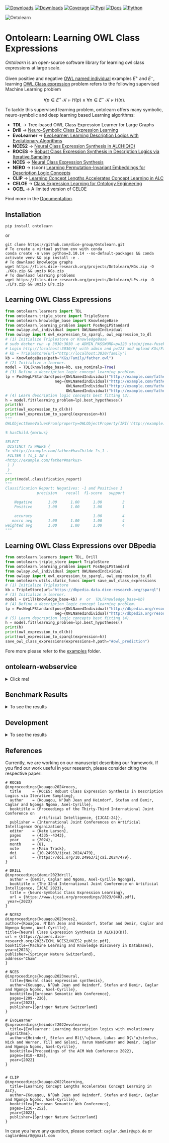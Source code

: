 [![Downloads](https://static.pepy.tech/badge/ontolearn)](https://pepy.tech/project/ontolearn)
[![Downloads](https://img.shields.io/pypi/dm/ontolearn)](https://pypi.org/project/ontolearn/)
[![Coverage](https://img.shields.io/badge/coverage-86%25-green)](https://ontolearn-docs-dice-group.netlify.app/usage/09_further_resources#code-coverage)
[![Pypi](https://img.shields.io/badge/pypi-0.9.0-blue)](https://pypi.org/project/ontolearn/0.9.0/)
[![Docs](https://img.shields.io/badge/documentation-0.9.0-yellow)](https://ontolearn-docs-dice-group.netlify.app/usage/01_introduction)
[![Python](https://img.shields.io/badge/python-3.10.13+-4584b6)](https://www.python.org/downloads/release/python-31013/)
&nbsp;

![Ontolearn](docs/_static/images/Ontolearn_logo.png)

# Ontolearn: Learning OWL Class Expressions

*Ontolearn* is an open-source software library for learning owl class expressions at large scale.

Given positive and negative [OWL named individual](https://www.w3.org/TR/owl2-syntax/#Individuals) examples
$E^+$ and $E^-$, learning [OWL Class expression](https://www.w3.org/TR/owl2-syntax/#Class_Expressions) problem refers to the following supervised Machine Learning problem

$$\forall p \in E^+\ \mathcal{K} \models H(p) \wedge \forall n \in E^-\ \mathcal{K} \not \models H(n).$$

To tackle this supervised learning problem, ontolearn offers many symbolic, neuro-symbolic and deep learning based Learning algorithms: 
- **TDL** &rarr; Tree-based OWL Class Expression Learner for Large Graphs
- **Drill** &rarr; [Neuro-Symbolic Class Expression Learning](https://www.ijcai.org/proceedings/2023/0403.pdf)
- **EvoLearner** &rarr; [EvoLearner: Learning Description Logics with Evolutionary Algorithms](https://dl.acm.org/doi/abs/10.1145/3485447.3511925)
- **NCES2** &rarr; [Neural Class Expression Synthesis in ALCHIQ(D)](https://papers.dice-research.org/2023/ECML_NCES2/NCES2_public.pdf)
- **ROCES** &rarr; [Robust Class Expression Synthesis in Description Logics via Iterative Sampling](https://www.ijcai.org/proceedings/2024/0479.pdf)
- **NCES** &rarr; [Neural Class Expression Synthesis](https://link.springer.com/chapter/10.1007/978-3-031-33455-9_13) 
- **NERO** &rarr; (soon) [Learning Permutation-Invariant Embeddings for Description Logic Concepts](https://link.springer.com/chapter/10.1007/978-3-031-30047-9_9)
- **CLIP** &rarr; [Learning Concept Lengths Accelerates Concept Learning in ALC](https://link.springer.com/chapter/10.1007/978-3-031-06981-9_14)
- **CELOE** &rarr; [Class Expression Learning for Ontology Engineering](https://www.sciencedirect.com/science/article/abs/pii/S1570826811000023)
- **OCEL** &rarr; A limited version of CELOE

Find more in the [Documentation](https://ontolearn-docs-dice-group.netlify.app/usage/01_introduction).

## Installation

```shell
pip install ontolearn 
```
or
```shell
git clone https://github.com/dice-group/Ontolearn.git 
# To create a virtual python env with conda 
conda create -n venv python=3.10.14 --no-default-packages && conda activate venv && pip install -e .
# To download knowledge graphs
wget https://files.dice-research.org/projects/Ontolearn/KGs.zip -O ./KGs.zip && unzip KGs.zip
# To download learning problems
wget https://files.dice-research.org/projects/Ontolearn/LPs.zip -O ./LPs.zip && unzip LPs.zip
```

## Learning OWL Class Expressions
```python
from ontolearn.learners import TDL
from ontolearn.triple_store import TripleStore
from ontolearn.knowledge_base import KnowledgeBase
from ontolearn.learning_problem import PosNegLPStandard
from owlapy.owl_individual import OWLNamedIndividual
from owlapy import owl_expression_to_sparql, owl_expression_to_dl
# (1) Initialize Triplestore or KnowledgeBase
# sudo docker run -p 3030:3030 -e ADMIN_PASSWORD=pw123 stain/jena-fuseki
# Login http://localhost:3030/#/ with admin and pw123 and upload KGs/Family/family.owl
# kb = TripleStore(url="http://localhost:3030/family")
kb = KnowledgeBase(path="KGs/Family/father.owl")
# (2) Initialize a learner.
model = TDL(knowledge_base=kb, use_nominals=True)
# (3) Define a description logic concept learning problem.
lp = PosNegLPStandard(pos={OWLNamedIndividual("http://example.com/father#stefan")},
                      neg={OWLNamedIndividual("http://example.com/father#heinz"),
                           OWLNamedIndividual("http://example.com/father#anna"),
                           OWLNamedIndividual("http://example.com/father#michelle")})
# (4) Learn description logic concepts best fitting (3).
h = model.fit(learning_problem=lp).best_hypotheses()
print(h) 
print(owl_expression_to_dl(h))
print(owl_expression_to_sparql(expression=h)) 
"""
OWLObjectSomeValuesFrom(property=OWLObjectProperty(IRI('http://example.com/father#','hasChild')),filler=OWLObjectOneOf((OWLNamedIndividual(IRI('http://example.com/father#','markus')),)))

∃ hasChild.{markus}

SELECT
 DISTINCT ?x WHERE { 
?x <http://example.com/father#hasChild> ?s_1 . 
 FILTER ( ?s_1 IN ( 
<http://example.com/father#markus>
 ) )
 }
"""
print(model.classification_report)
"""
Classification Report: Negatives: -1 and Positives 1 
              precision    recall  f1-score   support

    Negative       1.00      1.00      1.00         3
    Positive       1.00      1.00      1.00         1

    accuracy                           1.00         4
   macro avg       1.00      1.00      1.00         4
weighted avg       1.00      1.00      1.00         4
"""
```

## Learning OWL Class Expressions over DBpedia
```python
from ontolearn.learners import TDL, Drill
from ontolearn.triple_store import TripleStore
from ontolearn.learning_problem import PosNegLPStandard
from owlapy.owl_individual import OWLNamedIndividual
from owlapy import owl_expression_to_sparql, owl_expression_to_dl
from ontolearn.utils.static_funcs import save_owl_class_expressions
# (1) Initialize Triplestore
kb = TripleStore(url="https://dbpedia.data.dice-research.org/sparql")
# (3) Initialize a learner.
model = Drill(knowledge_base=kb) #  or  TDL(knowledge_base=kb)
# (4) Define a description logic concept learning problem.
lp = PosNegLPStandard(pos={OWLNamedIndividual("http://dbpedia.org/resource/Angela_Merkel")},
                      neg={OWLNamedIndividual("http://dbpedia.org/resource/Barack_Obama")})
# (5) Learn description logic concepts best fitting (4).
h = model.fit(learning_problem=lp).best_hypotheses()
print(h)
print(owl_expression_to_dl(h))
print(owl_expression_to_sparql(expression=h))
save_owl_class_expressions(expressions=h,path="#owl_prediction")
```

Fore more please refer to the [examples](https://github.com/dice-group/Ontolearn/tree/develop/examples) folder.

## ontolearn-webservice 

<details><summary> Click me! </summary>

Load an RDF knowledge graph 
```shell
ontolearn-webservice --path_knowledge_base KGs/Mutagenesis/mutagenesis.owl
```
or launch a Tentris instance https://github.com/dice-group/tentris over Mutagenesis.
```shell
ontolearn-webservice --endpoint_triple_store http://0.0.0.0:9080/sparql
```
The below code trains DRILL with 6 randomly generated learning problems
provided that **path_to_pretrained_drill** does not lead to a directory containing pretrained DRILL.
Thereafter, trained DRILL is saved in the directory **path_to_pretrained_drill**.
Finally, trained DRILL will learn an OWL class expression.
```python
import json
import requests
with open(f"LPs/Mutagenesis/lps.json") as json_file:
    learning_problems = json.load(json_file)["problems"]
for str_target_concept, examples in learning_problems.items():
    response = requests.get('http://0.0.0.0:8000/cel',
                            headers={'accept': 'application/json', 'Content-Type': 'application/json'},
                            json={"pos": examples['positive_examples'],
                                  "neg": examples['negative_examples'],
                                  "model": "Drill",
                                  "path_embeddings": "mutagenesis_embeddings/Keci_entity_embeddings.csv",
                                  "path_to_pretrained_drill": "pretrained_drill",
                                  # if pretrained_drill exists, upload, otherwise train one and save it there
                                  "num_of_training_learning_problems": 2,
                                  "num_of_target_concepts": 3,
                                  "max_runtime": 60000,  # seconds
                                  "iter_bound": 1  # number of iterations/applied refinement opt.
                                  })
    print(response.json())  # {'Prediction': '∀ hasAtom.(¬Nitrogen-34)', 'F1': 0.7283582089552239, 'saved_prediction': 'Predictions.owl'}
```
TDL (a more scalable learner) can also be used as follows
```python
import json
import requests
response = requests.get('http://0.0.0.0:8000/cel',
                        headers={'accept': 'application/json', 'Content-Type': 'application/json'},
                        json={"pos": examples['positive_examples'],
                              "neg": examples['negative_examples'],
                              "model": "TDL"})
print(response.json())
```
NCES (another scalable learner). The following will first train NCES if the provided path `path_to_pretrained_nces` does not exist
```python
import json
import requests
with open(f"LPs/Mutagenesis/lps.json") as json_file:
    learning_problems = json.load(json_file)["problems"]
## This trains NCES before solving the provided learning problems. Expect poor performance for this number of epochs, and this training data size.
## If GPU is available, set `num_of_training_learning_problems` t0 10_000 or more. Set `nces_train_epochs` to 300 or more, and increase `nces_batch_size`.
for str_target_concept, examples in learning_problems.items():
    response = requests.get('http://0.0.0.0:8000/cel',
                            headers={'accept': 'application/json', 'Content-Type': 'application/json'},
                            json={"pos": examples['positive_examples'],
                                  "neg": examples['negative_examples'],
                                  "model": "NCES",
                                  "path_embeddings": "mutagenesis_embeddings/Keci_entity_embeddings.csv",
                                  "path_to_pretrained_nces": None,
                                  # if pretrained_nces exists, load weghts, otherwise train one and save it
                                  "num_of_training_learning_problems": 100,
                                  "nces_train_epochs": 5,
                                  "nces_batch_size": 16
                                  })
    print(response.json())
```

Now this will use pretrained weights for NCES

```python
import json
import requests
with open(f"LPs/Mutagenesis/lps.json") as json_file:
    learning_problems = json.load(json_file)["problems"]
for str_target_concept, examples in learning_problems.items():
    response = requests.get('http://0.0.0.0:8000/cel',
                            headers={'accept': 'application/json', 'Content-Type': 'application/json'},
                            json={"pos": examples['positive_examples'],
                                  "neg": examples['negative_examples'],
                                  "model": "NCES",
                                  "path_embeddings": "./NCESData/mutagenesis/embeddings/ConEx_entity_embeddings.csv",
                                  "path_to_pretrained_nces": "./NCESData/mutagenesis/trained_models/",
                                  # if pretrained_nces exists, load weghts, otherwise train one and save it
                                  "num_of_training_learning_problems": 100,
                                  "nces_train_epochs": 5,
                                  "nces_batch_size": 16
                                  })
    print(response.json())
```

</details>

## Benchmark Results

<details> <summary> To see the results </summary>

```shell
# To download learning problems. # Benchmark learners on the Family benchmark dataset with benchmark learning problems.
wget https://files.dice-research.org/projects/Ontolearn/LPs.zip -O ./LPs.zip && unzip LPs.zip
```

### 10-Fold Cross Validation Family Benchmark Results

Here we apply 10-fold cross validation technique on each benchmark learning problem with max runtime of 60 seconds to measure the training and testing performance of learners.
In the evaluation, from a given single learning problem (a set of positive and negative examples), a learner learns an OWL Class Expression (H) on a given 9 fold of positive and negative examples.
To compute the training performance, We compute F1-score of H train positive and negative examples.
To compute the test performance, we compute F1-score of H w.r.t. test positive and negative examples.
  
```shell
# To download learning problems and benchmark learners on the Family benchmark dataset with benchmark learning problems.
python examples/concept_learning_cv_evaluation.py --kb ./KGs/Family/family-benchmark_rich_background.owl --lps ./LPs/Family/lps_difficult.json --path_of_nces_embeddings ./NCESData/family/embeddings/ConEx_entity_embeddings.csv --path_of_clip_embeddings ./CLIPData/family/embeddings/ConEx_entity_embeddings.csv --max_runtime 60 --report family_results.csv 
```
In the following python script, the results are summarized and the markdown displayed below generated.
```python
import pandas as pd
df=pd.read_csv("family_results.csv").groupby("LP").mean()
print(df[[col for col in df if col.startswith('Test-F1') or col.startswith('RT')]].to_markdown(floatfmt=".3f"))
```
**Note that DRILL is untrained and we simply used accuracy driven heuristics to learn an OWL class expression.**

Below, we report the average test F1 score and the average runtimes of learners.

|         LP         | Test-F1-OCEL | RT-OCEL | Test-F1-CELOE | RT-CELOE | Test-F1-Evo | RT-Evo | Test-F1-DRILL | RT-DRILL | Test-F1-TDL | RT-TDL |   Test-F1-NCES |   RT-NCES |   Test-F1-NCES2 |   RT-NCES2 |   Test-F1-ROCES |   RT-ROCES | Test-F1-CLIP | RT-CLIP |
|:------------------:|-------------:|--------:|--------------:|---------:|------------:|-------:|--------------:|---------:|------------:|-------:|---------------:|----------:|----------------:|-----------:|----------------:|-----------:|-------------:|--------:|
|        Aunt        |        0.614 |  13.697 |         0.855 |   13.697 |       0.978 |  5.278 |         0.811 |   60.351 |       0.956 |  0.118 |          0.805 |     0.632 |           0.812 |      1.136 |           0.812 |      1.119 |        0.855 |   14.059 |
|       Cousin       |        0.712 |  10.846 |         0.789 |   10.846 |       0.993 |  3.311 |         0.701 |   60.485 |       0.820 |  0.176 |          0.608 |     0.628 |           0.680 |      1.177 |           0.695 |      1.086 |        0.779 |   9.050 |
| Grandgranddaughter |        1.000 |   0.013 |         1.000 |    0.013 |       1.000 |  0.426 |         0.980 |   17.486 |       1.000 |  0.050 |          1.000 |     0.507 |           1.000 |      0.955 |           1.000 |      0.917 |        1.000 |   0.639 |
|  Grandgrandfather  |        1.000 |   0.897 |         1.000 |    0.897 |       1.000 |  0.404 |         0.947 |   55.728 |       0.947 |  0.059 |          0.927 |     0.505 |           0.947 |      0.944 |           0.927 |      0.924 |        1.000 |   0.746  |
|  Grandgrandmother  |        1.000 |   4.173 |         1.000 |    4.173 |       1.000 |  0.442 |         0.893 |   50.329 |       0.947 |  0.060 |          0.947 |     0.633 |           0.933 |      1.323 |           0.947 |      1.306 |        1.000 |   0.817 |
|   Grandgrandson    |        1.000 |   1.632 |         1.000 |    1.632 |       1.000 |  0.452 |         0.931 |   60.358 |       0.911 |  0.070 |          0.909 |     0.598 |           0.931 |      1.171 |           0.931 |      1.146 |        1.000 |   0.939 |
|       Uncle        |        0.876 |  16.244 |         0.891 |   16.244 |       0.964 |  4.516 |         0.876 |   60.416 |       0.933 |  0.098 |          0.854 |     0.538 |           0.891 |      0.948 |           0.891 |      0.905 |        0.928 |   17.682 |


|         LP         | Train-F1-OCEL | Train-F1-CELOE | Train-F1-Evo | Train-F1-DRILL | Train-F1-TDL |   Train-F1-NCES |   Train-F1-NCES2 |   Train-F1-ROCES |   Train-F1-CLIP |
|:------------------:|--------------:|---------------:|-------------:|---------------:|-------------:|----------------:|-----------------:|-----------------:|----------------:|
|        Aunt        |         0.835 |          0.918 |        0.995 |          0.837 |        1.000 |           0.759 |            0.804 |            0.804 |           0.918 |
|       Cousin       |         0.746 |          0.796 |        1.000 |          0.732 |        1.000 |           0.680 |            0.696 |            0.728 |           0.798 |
| Grandgranddaughter |         1.000 |          1.000 |        1.000 |          1.000 |        1.000 |           1.000 |            1.000 |            1.000 |           1.000 |
|  Grandgrandfather  |         1.000 |          1.000 |        1.000 |          0.968 |        1.000 |           0.910 |            0.944 |            0.942 |           1.000 |
|  Grandgrandmother  |         1.000 |          1.000 |        1.000 |          0.975 |        1.000 |           0.923 |            0.941 |            0.944 |           1.000 |
|   Grandgrandson    |         1.000 |          1.000 |        1.000 |          0.962 |        1.000 |           0.911 |            0.923 |            0.923 |           1.000 |
|       Uncle        |         0.904 |          0.907 |        0.996 |          0.908 |        1.000 |           0.823 |            0.886 |            0.884 |           0.940 |


### 10-Fold Cross Validation Mutagenesis Benchmark Results
```shell
python examples/concept_learning_cv_evaluation.py --kb ./KGs/Mutagenesis/mutagenesis.owl --lps ./LPs/Mutagenesis/lps.json --path_of_nces_embeddings ./NCESData/mutagenesis/embeddings/ConEx_entity_embeddings.csv --path_of_clip_embeddings ./CLIPData/mutagenesis/embeddings/ConEx_entity_embeddings.csv --max_runtime 60 --report mutagenesis_results.csv 
```

| LP       | Train-F1-OCEL | Test-F1-OCEL | RT-OCEL | Train-F1-CELOE | Test-F1-CELOE | RT-CELOE | Train-F1-Evo | Test-F1-Evo | RT-Evo | Train-F1-DRILL | Test-F1-DRILL | RT-DRILL | Train-F1-TDL | Test-F1-TDL | RT-TDL |   Train-F1-NCES |   Test-F1-NCES |   RT-NCES |   Train-F1-NCES2 |   Test-F1-NCES2 |   RT-NCES2 |   Train-F1-ROCES |   Test-F1-ROCES |   RT-ROCES | Train-F1-CLIP | Test-F1-CLIP | RT-CLIP |
|:---------|--------------:|-------------:|--------:|---------------:|--------------:|---------:|-------------:|------------:|-------:|---------------:|--------------:|---------:|-------------:|------------:|-------:|----------------:|---------------:|----------:|-----------------:|----------------:|-----------:|-----------------:|----------------:|-----------:|--------------:|-------------:|--------:|
| NotKnown |         0.916 |        0.918 |  60.705 |          0.916 |         0.918 |   60.705 |        0.975 |       0.970 | 51.870 |          0.809 |         0.804 |   60.140 |        1.000 |       0.852 | 13.569 |           0.704 |          0.704 |     2.605 |            0.704 |           0.704 |      1.841 |            0.704 |           0.704 |      1.711 |         0.916 |        0.918 |   26.312|



### 10-Fold Cross Validation Carcinogenesis Benchmark Results
```shell
python examples/concept_learning_cv_evaluation.py --kb ./KGs/Carcinogenesis/carcinogenesis.owl --lps ./LPs/Carcinogenesis/lps.json --path_of_nces_embeddings ./NCESData/carcinogenesis/embeddings/ConEx_entity_embeddings.csv --path_of_clip_embeddings ./CLIPData/carcinogenesis/embeddings/ConEx_entity_embeddings.csv --max_runtime 60 --report carcinogenesis_results.csv 
```

| LP       | Train-F1-OCEL | Test-F1-OCEL | RT-OCEL | Train-F1-CELOE | Test-F1-CELOE | RT-CELOE | Train-F1-Evo | Test-F1-Evo | RT-Evo | Train-F1-DRILL | Test-F1-DRILL | RT-DRILL | Train-F1-TDL | Test-F1-TDL | RT-TDL |   Train-F1-NCES |   Test-F1-NCES |   RT-NCES |   Train-F1-NCES2 |   Test-F1-NCES2 |   RT-NCES2 |   Train-F1-ROCES |   Test-F1-ROCES |   RT-ROCES | Train-F1-CLIP | Test-F1-CLIP | RT-CLIP |
|:---------|--------------:|-------------:|--------:|---------------:|--------------:|---------:|-------------:|------------:|-------:|---------------:|--------------:|---------:|-------------:|------------:|-------:|----------------:|---------------:|----------:|-----------------:|----------------:|-----------:|-----------------:|----------------:|-----------:|--------------:|-------------:|--------:|
| NOTKNOWN |         0.737 |        0.711 |  62.048 |          0.740 |         0.701 |   62.048 |        0.822 |       0.628 | 64.508 |          0.740 |         0.707 |   60.120 |        1.000 |       0.616 |  5.196 |           0.709 |          0.709 |     2.718 |            0.705 |           0.704 |      1.912 |            0.705 |           0.704 |      1.774 |        0.740 |        0.701 |   48.475|


### Benchmark Results on DBpedia. Results are based on the training examples only

```shell
python examples/owl_class_expression_learning_dbpedia.py --model Drill && python examples/owl_class_expression_learning_dbpedia.py --model TDL 
```
|           LP-Type         | Train-F1-Drill |   RT-Drill   |  Train-F1-TDL  |     RT-TDL    |
|:--------------------------|---------------:|-------------:|---------------:|--------------:|
|  OWLObjectAllValuesFrom   |          0.438 |  240.331     |          1.000 |       206.288 |
|  OWLObjectIntersectionOf  |          0.213 |  202.558     |          0.717 |        91.660 |
|  OWLObjectUnionOf         |          0.546 |  187.144     |          0.967 |       129.700 |

</details>

## Development


<details> <summary> To see the results </summary>

Creating a feature branch **refactoring** from development branch

```shell
git branch refactoring develop
```

Each feature branch must be merged to develop branch. To this end, the tests must run without a problem:
```shell
# To download knowledge graphs
wget https://files.dice-research.org/projects/Ontolearn/KGs.zip -O ./KGs.zip && unzip KGs.zip
# To download learning problems
wget https://files.dice-research.org/projects/Ontolearn/LPs.zip -O ./LPs.zip && unzip LPs.zip
# Download weights for some model for few tests
wget https://files.dice-research.org/projects/NCES/NCES_Ontolearn_Data/NCESData.zip -O ./NCESData.zip && unzip NCESData.zip && rm NCESData.zip
wget https://files.dice-research.org/projects/Ontolearn/CLIP/CLIPData.zip && unzip CLIPData.zip && rm CLIPData.zip 
pytest -p no:warnings -x # Running 76 tests takes ~ 17 mins
```



</details>

## References
Currently, we are working on our manuscript describing our framework. 
If you find our work useful in your research, please consider citing the respective paper:
```
# ROCES
@inproceedings{kouagou2024roces,
  title     = {ROCES: Robust Class Expression Synthesis in Description Logics via Iterative Sampling},
  author    = {Kouagou, N'Dah Jean and Heindorf, Stefan and Demir, Caglar and Ngonga Ngomo, Axel-Cyrille},
  booktitle = {Proceedings of the Thirty-Third International Joint Conference on
               Artificial Intelligence, {IJCAI-24}},
  publisher = {International Joint Conferences on Artificial Intelligence Organization},
  editor    = {Kate Larson},
  pages     = {4335--4343},
  year      = {2024},
  month     = {8},
  note      = {Main Track},
  doi       = {10.24963/ijcai.2024/479},
  url       = {https://doi.org/10.24963/ijcai.2024/479},
}

# DRILL
@inproceedings{demir2023drill,
  author = {Demir, Caglar and Ngomo, Axel-Cyrille Ngonga},
  booktitle = {The 32nd International Joint Conference on Artificial Intelligence, IJCAI 2023},
  title = {Neuro-Symbolic Class Expression Learning},
  url = {https://www.ijcai.org/proceedings/2023/0403.pdf},
 year={2023}
}

# NCES2
@inproceedings{kouagou2023nces2,
author={Kouagou, N'Dah Jean and Heindorf, Stefan and Demir, Caglar and Ngonga Ngomo, Axel-Cyrille},
title={Neural Class Expression Synthesis in ALCHIQ(D)},
url = {https://papers.dice-research.org/2023/ECML_NCES2/NCES2_public.pdf},
booktitle={Machine Learning and Knowledge Discovery in Databases},
year={2023},
publisher={Springer Nature Switzerland},
address="Cham"
}

# NCES
@inproceedings{kouagou2023neural,
  title={Neural class expression synthesis},
  author={Kouagou, N’Dah Jean and Heindorf, Stefan and Demir, Caglar and Ngonga Ngomo, Axel-Cyrille},
  booktitle={European Semantic Web Conference},
  pages={209--226},
  year={2023},
  publisher={Springer Nature Switzerland}
}

# EvoLearner
@inproceedings{heindorf2022evolearner,
  title={Evolearner: Learning description logics with evolutionary algorithms},
  author={Heindorf, Stefan and Bl{\"u}baum, Lukas and D{\"u}sterhus, Nick and Werner, Till and Golani, Varun Nandkumar and Demir, Caglar and Ngonga Ngomo, Axel-Cyrille},
  booktitle={Proceedings of the ACM Web Conference 2022},
  pages={818--828},
  year={2022}
}


# CLIP
@inproceedings{kouagou2022learning,
  title={Learning Concept Lengths Accelerates Concept Learning in ALC},
  author={Kouagou, N’Dah Jean and Heindorf, Stefan and Demir, Caglar and Ngonga Ngomo, Axel-Cyrille},
  booktitle={European Semantic Web Conference},
  pages={236--252},
  year={2022},
  publisher={Springer Nature Switzerland}
}
```

In case you have any question, please contact: ```caglar.demir@upb.de``` or ```caglardemir8@gmail.com```
